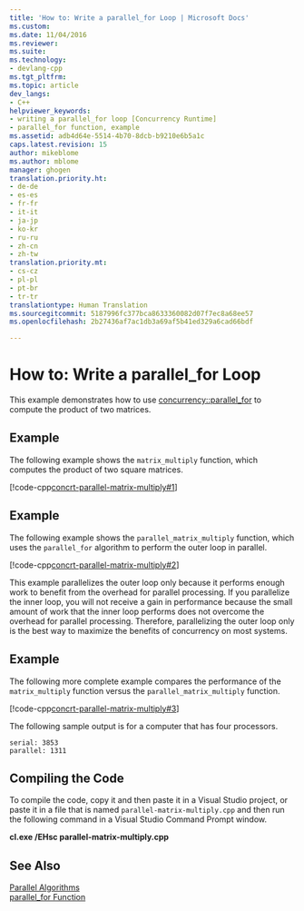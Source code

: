 ```yaml
---
title: 'How to: Write a parallel_for Loop | Microsoft Docs'
ms.custom: 
ms.date: 11/04/2016
ms.reviewer: 
ms.suite: 
ms.technology:
- devlang-cpp
ms.tgt_pltfrm: 
ms.topic: article
dev_langs:
- C++
helpviewer_keywords:
- writing a parallel_for loop [Concurrency Runtime]
- parallel_for function, example
ms.assetid: adb4d64e-5514-4b70-8dcb-b9210e6b5a1c
caps.latest.revision: 15
author: mikeblome
ms.author: mblome
manager: ghogen
translation.priority.ht:
- de-de
- es-es
- fr-fr
- it-it
- ja-jp
- ko-kr
- ru-ru
- zh-cn
- zh-tw
translation.priority.mt:
- cs-cz
- pl-pl
- pt-br
- tr-tr
translationtype: Human Translation
ms.sourcegitcommit: 5187996fc377bca8633360082d07f7ec8a68ee57
ms.openlocfilehash: 2b27436af7ac1db3a69af5b41ed329a6cad66bdf

---
```

# How to: Write a parallel_for Loop
This example demonstrates how to use [concurrency::parallel_for](reference/concurrency-namespace-functions.md#parallel_for) to compute the product of two matrices.  
  
## Example  
 The following example shows the `matrix_multiply` function, which computes the product of two square matrices.  
  
 [!code-cpp[concrt-parallel-matrix-multiply#1](../../parallel/concrt/codesnippet/cpp/how-to-write-a-parallel-for-loop_1.cpp)]  
  
## Example  
 The following example shows the `parallel_matrix_multiply` function, which uses the `parallel_for` algorithm to perform the outer loop in parallel.  
  
 [!code-cpp[concrt-parallel-matrix-multiply#2](../../parallel/concrt/codesnippet/cpp/how-to-write-a-parallel-for-loop_2.cpp)]  
  
 This example parallelizes the outer loop only because it performs enough work to benefit from the overhead for parallel processing. If you parallelize the inner loop, you will not receive a gain in performance because the small amount of work that the inner loop performs does not overcome the overhead for parallel processing. Therefore, parallelizing the outer loop only is the best way to maximize the benefits of concurrency on most systems.  
  
## Example  
 The following more complete example compares the performance of the `matrix_multiply` function versus the `parallel_matrix_multiply` function.  
  
 [!code-cpp[concrt-parallel-matrix-multiply#3](../../parallel/concrt/codesnippet/cpp/how-to-write-a-parallel-for-loop_3.cpp)]  
  
 The following sample output is for a computer that has four processors.  
  
```Output  
serial: 3853  
parallel: 1311  
```  
  
## Compiling the Code  
 To compile the code, copy it and then paste it in a Visual Studio project, or paste it in a file that is named `parallel-matrix-multiply.cpp` and then run the following command in a Visual Studio Command Prompt window.  
  
 **cl.exe /EHsc parallel-matrix-multiply.cpp**  
  
## See Also  
 [Parallel Algorithms](../../parallel/concrt/parallel-algorithms.md)   
 [parallel_for Function](reference/concurrency-namespace-functions.md#parallel_for)





<!--HONumber=Jan17_HO1-->


